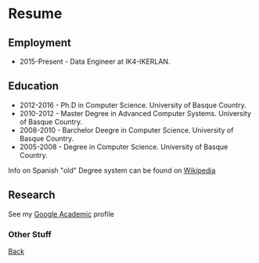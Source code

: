 # Resume

## Employment 

* 2015-Present - Data Engineer at IK4-IKERLAN. 

## Education 

* 2012-2016 - Ph.D in Computer Science. University of Basque Country. 
* 2010-2012 - Master Degree in Advanced Computer Systems. University of Basque Country. 
* 2008-2010 - Barchelor Deegre in Computer Science. University of Basque Country.
* 2005-2008 - Degree in Computer Science. University of Basque Country. 

Info on Spanish "old" Degree system can be found on [Wikipedia](https://en.wikipedia.org/wiki/Bachelor%27s_degree#Spain)

## Research 

See my [Google Academic](https://scholar.google.es/citations?user=RcnJ168AAAAJ&hl=es) profile 



### Other Stuff

[Back](README.md)
